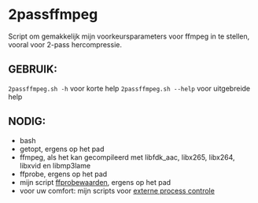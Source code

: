 # 2passffmpeg
Script om gemakkelijk mijn voorkeursparameters voor ffmpeg in te stellen, vooral voor 2-pass hercompressie.

## GEBRUIK:
 `2passffmpeg.sh -h` voor korte help
 `2passffmpeg.sh --help` voor uitgebreide help

## NODIG:
* bash
* getopt, ergens op het pad
* ffmpeg, als het kan gecompileerd met libfdk_aac, libx265, libx264, libxvid en libmp3lame
* ffprobe, ergens op het pad
* mijn script [ffprobewaarden](https://github.com/db-inf/ffprobewaarden), ergens op het pad
* voor uw comfort: mijn scripts voor [externe process controle](https://github.com/db-inf/externe-procescontrole)

